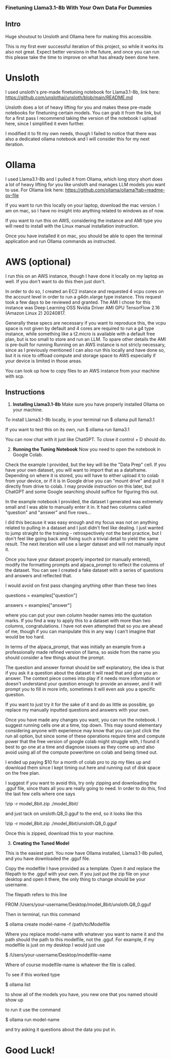 ### Finetuning Llama3.1-8b With Your Own Data For Dummies 

## Intro

Huge shoutout to Unsloth and Ollama here for making this accessible.

This is my first ever successful iteration of this project, so while it works its also not great. Expect better versions in the future, and once you can run this please take the time to improve on what has already been done here.

# Unsloth

I used unsloth's pre-made finetuning notebook for Llama3.1-8b, link here:
https://github.com/unslothai/unsloth/blob/main/README.md

Unsloth does a lot of heavy lifting for you and makes these pre-made notebooks for finetuning certain models. You can grab it from the link, but for a first pass I recommend taking the version of the notebook I upload here, since I simplified it even further.

I modified it to fit my own needs, though I failed to notice that there was also a dedicated ollama notebook and I will consider this for my next iteration.

# Ollama 
I used Llama3.1-8b and I pulled it from Ollama, which long story short does a lot of heavy lifting for you like unsloth and manages LLM models you want to use.
For Ollama link here: 
https://github.com/ollama/ollama?tab=readme-ov-file

If you want to run this locally on your laptop, download the mac version. I am on mac, so I have no insight into anything related to windows as of now.

If you want to run this on AWS, considering the instance and AMI type you will need to install with the Linux manual installation instruction.

Once you have installed it on mac, you should be able to open the terminal application and run Ollama commands as instructed. 

# AWS (optional)
I run this on an AWS instance, though I have done it locally on my laptop as well. If you don't want to do this then just don't.

In order to do so, I created an EC2 instance and requested 4 vcpu cores on the account level in order to run a g4dn.xlarge type instance. This request took a few days to be reviewed and granted. 
The AMI I chose for this instance was Deep Learning OSS Nvidia Driver AMI GPU TensorFlow 2.16 (Amazon Linux 2) 20240817. 

Generally these specs are necessary if you want to reproduce this, the vcpu space is not given by default and 4 cores are required to run a g4 type instance, while something like a t2.micro is available with a default free plan, but is too small to store and run an LLM. To spare other details the AMI is pre-built for running Running on an AWS instance is not stricly necessary, since as I previously mentioned I can also run this locally and have done so, but it is nice to offload compute and storage space to AWS especially if your device is limited in those areas.

You can look up how to copy files to an AWS instance from your machine with scp.

## Instructions

1. **Installing Llama3.1-8b**
Make sure you have properly installed Ollama on your machine. 

To install Llama3.1-8b locally, in your terminal run $ ollama pull llama3.1 

If you want to test this on its own, run $ ollama run llama3.1

You can now chat with it just like ChatGPT. To close it control + D should do.

2. **Running the Tuning Notebook**
Now you need to open the notebook in Google Colab. 

Check the example I provided, but the key will be the "Data Prep" cell. If you have your own dataset, you will want to import that as a dataframe. Depending on where it is stored, you will have to either upload it to colab from your device, or if it is in Google drive you can "mount drive" and pull it directly from drive to colab. I may provide instruction on this later, but ChatGPT and some Google searching should suffice for figuring this out. 

In the example notebook I provided, the dataset I generated was extremely small and I was able to manually enter it in. It had two columns called "question" and "answer" and five rows...

I did this because it was easy enough and my focus was not on anything related to pulling in a dataset and I just didn't feel like dealing. I just wanted to jump straight to the training -  retrospectively not the best practice, but I don't feel like going back and fixing such a trivial detail to yield the same result. The next iteration will use a larger dataset and will not manually input it.

Once you have your dataset properly imported (or manually entered), modify the formatting prompts and alpaca_prompt to reflect the columns of the dataset. You can see I created a fake dataset with a series of questions and answers and reflected that. 

I would avoid on first pass changing anything other than these two lines

questions = examples["question"]

answers   = examples["answer"]

where you can put your own column header names into the quotation marks. If you find a way to apply this to a dataset with more than two columns, congratulations. I have not even attempted that so you are ahead of me, though if you can manipulate this in any way I can't imagine that would be too hard. 

In terms of the alpaca_prompt, that was initially an example from a professionally made refined version of llama, so aside from the name you should consider a few things about the prompt.

The question and answer format should be self explanatory, the idea is that if you ask it a question about the dataset it will read that and give you an answer. The context piece comes into play if it needs more information or doesn't understand your question enough to provide an answer, and it will prompt you to fill in more info, sometimes it will even ask you a specific question. 

If you want to just try it for the sake of it and do as little as possible, go replace my manually inputted questions and answers with your own.

Once you have made any changes you want, you can run the notebook. I suggest running cells one at a time, top down. This may sound elementary considering anyone with experience may know that you can just click the run all option, but since some of these operations require time and compute power that the free version of google colab might struggle with, I found it best to go one at a time and diagnose issues as they come up and also avoid using all of the compute power/time on colab and being timed out.

I ended up paying $10 for a month of colab pro to zip my files up and download them since I kept timing out here and running out of disk space on the free plan.

I suggest if you want to avoid this, try only zipping and downloading the .gguf file, since thats all you are really going to need. In order to do this, find the last few cells where one says 

!zip -r model_8bit.zip ./model_8bit/

and just tack on unsloth.Q8_0.gguf to the end, so it looks like this

!zip -r model_8bit.zip ./model_8bit/unsloth.Q8_0.gguf

Once this is zipped, download this to your machine. 

3. **Creating the Tuned Model**

This is the easiest part. You now have Ollama installed, Llama3.1-8b pulled, and you have downloaded the .gguf file.

Copy the modelfile I have provided as a template. Open it and replace the filepath to the .gguf with your own. If you just put the zip file on your desktop and open it there, the only thing to change should be your username.

The filepath refers to this line

FROM /Users/your-username/Desktop/model_8bit/unsloth.Q8_0.gguf

Then in terminal, run this command

$ ollama create model-name -f /path/to/Modelfile

Where you replace model-name with whatever you want to name it and the path should the path to this modelfile, not the .gguf. For example, if my modelfile is just on my desktop I would just use

$ /Users/your-username/Desktop/modelfile-name 

Where of course modelfile-name is whatever the file is called.

To see if this worked type 

$ ollama list 

to show all of the models you have, you new one that you named should show up

to run it use the command

$ ollama run model-name

and try asking it questions about the data you put in.


# Good Luck!




